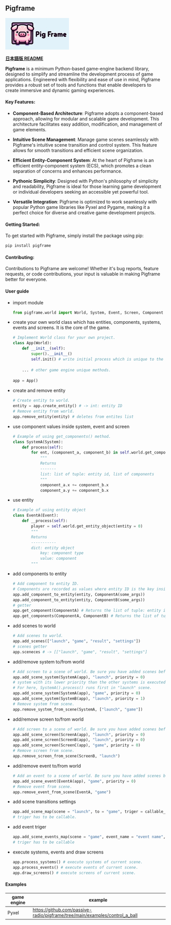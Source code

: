 ## Pigframe
![Pigframe](docs/images/pigframe-logo-rectangle-200x99.jpg)

<b>[日本語版 README](docs/README-ja.md)</b>

<b>Pigframe</b> is a minimum Python-based game-engine backend library, designed to simplify and streamline the development process of game applications. Engineered with flexibility and ease of use in mind, Pigframe provides a robust set of tools and functions that enable developers to create immersive and dynamic gaming experiences.

#### Key Features:
- <b>Component-Based Architecture</b>: Pigframe adopts a component-based approach, allowing for modular and scalable game development. This architecture facilitates easy addition, modification, and management of game elements.

- <b>Intuitive Scene Management</b>: Manage game scenes seamlessly with Pigframe's intuitive scene transition and control system. This feature allows for smooth transitions and efficient scene organization.

- <b>Efficient Entity-Component System</b>: At the heart of Pigframe is an efficient entity-component system (ECS), which promotes a clean separation of concerns and enhances performance.

- <b>Pythonic Simplicity</b>: Designed with Python's philosophy of simplicity and readability, Pigframe is ideal for those learning game development or individual developers seeking an accessible yet powerful tool.

- <b>Versatile Integration</b>: Pigframe is optimized to work seamlessly with popular Python game libraries like Pyxel and Pygame, making it a perfect choice for diverse and creative game development projects.

#### Getting Started:
To get started with Pigframe, simply install the package using pip:

```bash
pip install pigframe
```

#### Contributing:
Contributions to Pigframe are welcome! Whether it's bug reports, feature requests, or code contributions, your input is valuable in making Pigframe better for everyone.

#### User guide

- import module
    ```python
    from pigframe.world import World, System, Event, Screen, Component
    ```

- create your own world class which has entities, components, systems, events and screens. It is the core of the game.
    ```python
    # Implement World class for your own project.
    class App(World):
        def __init__(self):
            super().__init__()
            self.init() # write initial process which is unique to the game engine and the game you develop.
        
        ... # other game engine unique methods.
    
    app = App()
    ```

- create and remove entity
    ```python
    # Create entity to world.
    entity = app.create_entity() # -> int: entity ID
    # Remove entity from world.
    app.remove_entity(entity) # deletes from entites list
    ```

- use component values inside system, event and screen
    ```python
    # Example of using get_components() method.
    class SystemA(System):
        def process(self):
            for ent, (component_a, component_b) in self.world.get_components(ComponentA, ComponentB):
                """
                Returns
                -------
                list: list of tuple: entity id, list of components
                """
                component_a.x += component_b.x
                component_a.y += component_b.x
    ```

- use entity
    ```python
    # Example of using entity object
    class EventA(Event):
        def __process(self):
            player = self.world.get_entity_object(entity = 0)
            """
            Returns
            -----------
            dict: entity object
                key: component type
                value: component
            """
    ```

- add components to entity
    ```python
    # Add component to entity ID.
    # Components are recorded as values where entity ID is the key inside dict.
    app.add_component_to_entity(entity, ComponentA(some_args))
    app.add_component_to_entity(entity, ComponentB(some_args))
    # getter
    app.get_component(ComponentA) # Returns the list of tuple: entity id which has ComponentA, component implementation. 
    app.get_components(ComponentA, ComponentB) # Returns the list of tuple: entity id which has ComponentA and ComponentB, component implementations. 
    ```

- add scenes to world
    ```python
    # Add scenes to world.
    app.add_scenes(["launch", "game", "result", "settings"])
    # scenes getter
    app.sceneces # -> [["launch", "game", "result", "settings"]
    ```

- add/remove system to/from world
    ```python
    # Add screen to a scene of world. Be sure you have added scenes before adding screens.
    app.add_scene_system(SystemA(app), "launch", priority = 0)
    # system with its lower priority than the other systems is executed in advance., by default 0.
    # For here, SystemA().process() runs first in "launch" scene.
    app.add_scene_system(SystemA(app), "game", priority = 0)
    app.add_scene_system(SystemB(app), "launch", priority = 1)
    # Remove system from scene.
    app.remove_system_from_scene(SystemA, ["launch", "game"])
    ```

- add/remove screen to/from world
    ```python
    # Add screen to a scene of world. Be sure you have added scenes before adding screens.
    app.add_scene_screen(ScreenA(app), "launch", priority = 0)
    app.add_scene_screen(ScreenB(app), "launch", priority = 0)
    app.add_scene_screen(ScreenC(app), "game", priority = 0)
    # Remove screen from scene.
    app.remove_screen_from_scene(ScreenB, "launch")
    ```

- add/remove event to/from world
    ```python
    # Add an event to a scene of world. Be sure you have added scenes before adding events.
    app.add_scene_event(EventA(app), "game", priority = 0)
    # Remove event from scene.
    app.remove_event_from_scene(EventA, "game")
    ```

- add scene transitions settings
    ```python
    app.add_scene_map(scene = "launch", to = "game", triger = callable_triger)
    # triger has to be callable.
    ```

- add event triger
    ```python
    app.add_scene_events_map(scene = "game", event_name = "event name", triger = callable_triger)
    # triger has to be callable
    ```

- execute systems, events and draw screens
    ```python
    app.process_systems() # execute systems of current scene.
    app.process_events() # execute events of current scene.
    app.draw_screens() # execute screens of current scene.
    ```

#### Examples
| game engine | example |
| ---- | ----|
| Pyxel | https://github.com/passive-radio/pigframe/tree/main/examples/control_a_ball |